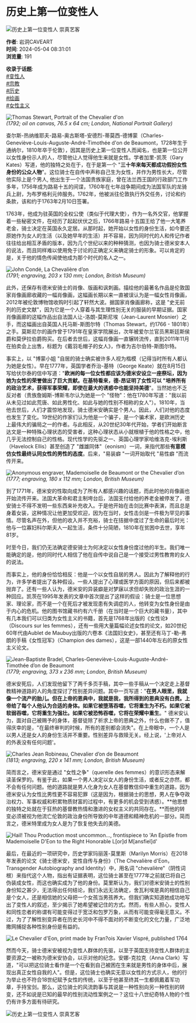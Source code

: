 # 历史上第一位变性人

![历史上第一位变性人 崇真艺客](https://truearti-yiker.oss-cn-shanghai.aliyuncs.com/head/20240404/f952bf520a34406e984c9af300f932b8_120.jpg)

**作者**: 岩洞CAVEART  
**时间**: 2024-05-04 08:31:01  
**浏览量**: 191  

**收录于话题**:  
[#变性人](https://mp.weixin.qq.com/mp/appmsgalbum?__biz=Mzg2NjkzNDc1OA==&action=getalbum&album_id=3441925417039609863#wechat_redirect "变性人")  
[#宗教](https://mp.weixin.qq.com/mp/appmsgalbum?__biz=Mzg2NjkzNDc1OA==&action=getalbum&album_id=3305732264785543172#wechat_redirect "宗教")  
[#历史](https://mp.weixin.qq.com/mp/appmsgalbum?__biz=Mzg2NjkzNDc1OA==&action=getalbum&album_id=3441925417039609858#wechat_redirect "历史")  
[#绘画](https://mp.weixin.qq.com/mp/appmsgalbum?__biz=Mzg2NjkzNDc1OA==&action=getalbum&album_id=3283679078897876997#wechat_redirect "绘画")  
[#女性主义](https://mp.weixin.qq.com/mp/appmsgalbum?__biz=Mzg2NjkzNDc1OA==&action=getalbum&album_id=3283510972921610243#wechat_redirect "女性主义")  

![Thomas Stewart, Portrait of the Chevalier d'on](https://trueart-content.oss-cn-shanghai.aliyuncs.com/20240504/083152500_640.png#)  
_(1792; oil on canvas, 76.5 x 64 cm; London, National Portrait Gallery)_

查尔斯-热纳维耶夫-路易-奥古斯塔-安德烈-蒂莫西-德博蒙（Charles-Geneviève-Louis-Auguste-André-Timothée d'on de Beaumont，1728年生于通纳尔，1810年卒于伦敦），因其是历史上第一位变性人而闻名，也是第一位公开以女性身份示人的人，尽管他让人觉得他生来就是女性。学者加里-凯茨（Gary Kates）写道，他的独特之处在于，在于是第一个 "**三十年来每天都成功假扮女性身份的公众人物**"。这位骑士在自传中声称自己生为女性，并作为男性长大，尽管他实际上是个男人, 他出生于一个法国贵族家庭，曾在法兰西王国的行政部门工作多年，1756年成为路易十五的间谍，1760年在七年战争期间成为法国军队的龙骑兵上尉，为布罗格利元帅服务。1762年，他被派往伦敦执行外交任务，讨论和约条款，该和约于1763年2月10日签署。

1763年，他成为驻英国的全权公使（类似于代理大使），作为一名外交官，他掌握着一些秘密文件，在经历了起起伏伏之后，1766年路易十五国王给了他一大笔养老金，骑士决定在英国永久定居。从那时起，她开始以女性的身份生活，如今要还原她作为女人的生活（以及她早年的生活）并不容易，因为同时代的人和传记作者往往给出相互矛盾的版本，因为几个世纪以来的种种猜测，也因为骑士德米安本人的说法，而且同样难以使用免于讨论的正确定义来确定骑士的形象。可以肯定的是，关于他的情色传闻使他成为那个时代的名人之一。

![John Condé, La Chevalière d’on](https://trueart-content.oss-cn-shanghai.aliyuncs.com/20240504/083153466_640.png#)  
_(1791; engraving, 203 x 130 mm; London, British Museum)_

此外，还保存有德米安骑士的肖像、版画和讽刺画。描绘他的最著名作品是伦敦国家肖像画廊收藏的一幅肖像画，这幅画长期以来一直被误认为是一幅女性肖像画，2012年被伦敦博物馆收购时引起了轩然大波。据国家肖像画廊称，这是 "史无前列的历史文献"，因为它是一个人穿着与其生理性别无关的服装的早期证据。国家肖像画廊的这幅作品出自法国人让-洛朗-莫斯尼埃（Jean-Laurent Mosnier）之手，而这幅画出自英国人托马斯-斯图尔特（Thomas Stewart，约1766 - 1801年）之手。莫斯尼尔的画作曾于1791年在皇家学院展出，次年被爱尔兰官员黑斯廷斯侯爵和莫伊拉伯爵购买。在后者去世后，这幅肖像画一直辗转流传，直到2011年11月在拍卖会上出售，标题为《戴羽毛帽子的女人》，作者为吉尔伯特-斯图尔特。

事实上，以 "博蒙小姐 "自居的骑士确实被许多人视为楷模（记得当时所有人都认为她是女性）。早在1777年，英国学者乔治-基特（George Keate）就在8月15日写给伏尔泰的信中写道："**欧洲的每一位女性都应该为德米安设立一座祭坛，因为她为女性的荣誉做出了巨大贡献。在基特看来，德-昂证明了女性可以 "培养所有的政治艺术，获得军事荣耀，即使在最大的诱惑中也能坚持美德**"。当然她也不乏反对者（贵族詹姆斯-博斯韦尔认为她是一个 "怪物"：他在1780年写道："我以前从未见过如此荒唐、如此男性化、如此与她的性别不相称的女人"）。1810年，当他去世后，人们才震惊地发现，骑士德米安确实是个男人。因此，人们对他的态度也发生了变化。19世纪的作家们认为他是一个骗子，是一个骗术家，是欧洲历史上最伟大的骗局之一的作者。与此相反，从20世纪30年代开始，学者们开始断言达文是一种特殊心理状态的受害者，这种心理状态从小就根植于他的性格之中，他几乎无法控制自己的性格。现代性学的先驱之一、英国心理学家哈维洛克-埃利斯（Havelock Ellis）甚至创造了 "雌雄同体"（eonism）一词，来指代那些**有意模仿女性最终认同女性的男性的态度**。后来，"易装癖 "一词开始取代 "易性癖 "而流传开来。

![Anonymous engraver, Mademoiselle de Beaumont or the Chevalier d’on](https://trueart-content.oss-cn-shanghai.aliyuncs.com/20240504/083155428_640.png#)  
_(1777; engraving, 180 x 112 mm; London, British Museum)_

到了1771年，德米安的性取向成为了所有人都感兴趣的话题，而此时他的肖像画也开始流传开来。法国大革命和君主制垮台后，法国支付给他的养老金被停发了，德安骑士不得不发明一些东西来补充收入。于是他开始在击剑比赛中表演，而且总是身着女装，这种情况让他更加受欢迎，因为在当时，女性击剑是一件极为罕见的事情。尽管名声在外，但他的收入并不充裕，骑士在拮据中度过了生命的最后时光：他与一位寡妇科尔斯夫人一起生活，条件十分简陋，1810年在贫困中去世，享年81岁。

时至今日，我们仍无法确定德安骑士为何决定以女性身份度过他的半生。我们唯一能确定的是，他的同时代人相信了他在自传中说自己是一个接受过男性教育的女人的说法。

而事实上，他的身份恰恰相反：他是一个以女性自居的男人。因此为了解释他的行为，许多学者提出了各种假设。一些人提出了心理或医学方面的原因，但后来都被抛弃了。还有一些人认为，德米安的异装癖是对梦寐以求但却失败的政治生涯的一种回应。凯茨在1995年发表的文章中首次提出了这样的假设：骑士是一位思想家、理论家，而不是一个在死后才被发现患有失调症的人，他转变为女性身份是由于内心的危机。他的图书馆藏书约有六千册（在当时是一个巨大的藏书量），其中有几本我们可以归类为女性主义的书籍，首先是1768年出版的《女性论》（Discours sur les femmes），还有一些用大量篇幅论述女性的论文，如20世纪60年代由Aublet de Maubuy出版的六卷本《法国妇女史》，甚至还有马丁-勒-弗朗的手稿《女性冠军》（Champion des dames），这是一部1440年左右的原女性主义论文。

![Jean-Baptiste Bradel, Charles-Geneviève-Louis-Auguste-André-Timothée d’on de Beaumont](https://trueart-content.oss-cn-shanghai.aliyuncs.com/20240504/083157003_640.png#)  
_(1779; engraving, 373 x 236 mm; London, British Museum)_

德米安死后，人们发现他留下了两千多页手稿，其中一些手稿从一个决定走上基督教精神道路的人的角度探讨了性别差异问题。其中一页写道："**在男人眼里，我就像一个流产的胎儿。但在上帝的恩典中，我就是我，我所得到的恩典没有白费。上帝给了每个人他认为合适的身体。如果它被堕落吞噬，它将重生为不朽。如果它被软弱吞噬，它将重生为强壮。如果它被恐怖吞噬，它将在荣耀中重生**。" 德米安认为，面对自己被赐予的身体，基督徒除了祈求上帝的恩典之外，什么也做不了，值得庆幸的是，"在最终审判的时候，所有的差别都会消失"。在上帝眼中，一个人是以男人还是女人的身份生活并不重要。性别差异与救赎无关。经上说，'上帝对人的外表没有任何问题'。

![Charles Jean Robineau, Chevalier d’on de Beaumont](https://trueart-content.oss-cn-shanghai.aliyuncs.com/20240504/083158696_640.png#)  
_(1813; engraving, 220 x 141 mm; London, British Museum)_

简而言之，德米安是通过 "女性之争"（querelle des femmes）的意识形态来解读圣保罗的。有鉴于此，如果一个男人决定以女人的身份生活，或者反之亦然，都不会有任何问题。他的道路就是男人化身为女人在基督教信仰中重生的道路，因为德米安认为女性比男性更不容易犯罪（这是因为，根据骑士的思想，男人在争夺政治权力、军事权威和积累物质财富的过程中，有更多的机会受到诱惑）。**他思想的独特之处就在于狂热的基督教热情和激进的女权主义的共同存在。**而他的转变必须被视为他流亡伦敦的政治身份所导致的中年道德和精神危机的一部分。简而言之，德米特里成为女人是为了恢复他失去的美德。

![Hail! Thou Production most uncommon..., frontispiece to 'An Epistle from Mademoiselle D'Eon to the Right Honorable L\[or\]d M\[ansfiel\]d'](https://trueart-content.oss-cn-shanghai.aliyuncs.com/20240504/083200993_640.jpg#)

最后，在最近的一项研究中，历史学家玛丽莲-莫里斯（Marilyn Morris）在2018年发表的论文《骑士德米安，变性自传与身份》（The Chevalière d'Eon， Transgender Autobiography and Identity）中，用名词 "chevalière"（阴性词根）来指代这个人物，指出有证据表明，这位骑士甚至在1777年之前就已将自己伪装成女性，而这也确实成为了他的身份。莫里斯认为，我们对德米安骑士的性别身份知之甚少，无法得出任何结论，我们永远无法确定，舍瓦利埃是真的相信自己是个女人，还是相信她的父母把一个女孩当男孩养大。但我们确实知道她成功地写出了变性人的叙述，至少揭示了她希望被记住的方式。然而，有些人担心，变性人和同性恋者的称谓有可能变得过于宽泛和包罗万象，从而有可能变得毫无意义。不过，为了了解性别变异者在历史长河中不得不面对的不断变化的文化力量，广泛地撒网捕捉各种性别身份是有益的。

![Le Chevalier d'Eon, print made by Fran?ois Xavier Vispré, published 1764](https://trueart-content.oss-cn-shanghai.aliyuncs.com/20240504/083201361_640.jpg#)

然而今天，骑士德米安被视为变性人群体的先驱，以至于英国支持变性人群体的主要资源之一被称为德米安协会，以示对他的纪念。安娜-克拉克（Anna Clark）写道，"可以把这位骑士看作是一个在看到自己被困在生来就是男性的身体中后，展现出真正女性自我的人"。但是，这位骑士也确实无意以女性的方式示人，他的行为举止也不符合18世纪赋予女性的传统，以至于他甚至终其一生都佩戴着军功章，手持宝剑。那么，这位骑士的风流韵事与其说是一种性别向另一种性别的转变，还不如说是已知的最早的性别流动性案例之一？这位十八世纪奇特人物的个性仍有许多方面有待研究。

![历史上第一位变性人 崇真艺客](https://trueart-content.oss-cn-shanghai.aliyuncs.com/20240504/083203071_640.jpg#)
